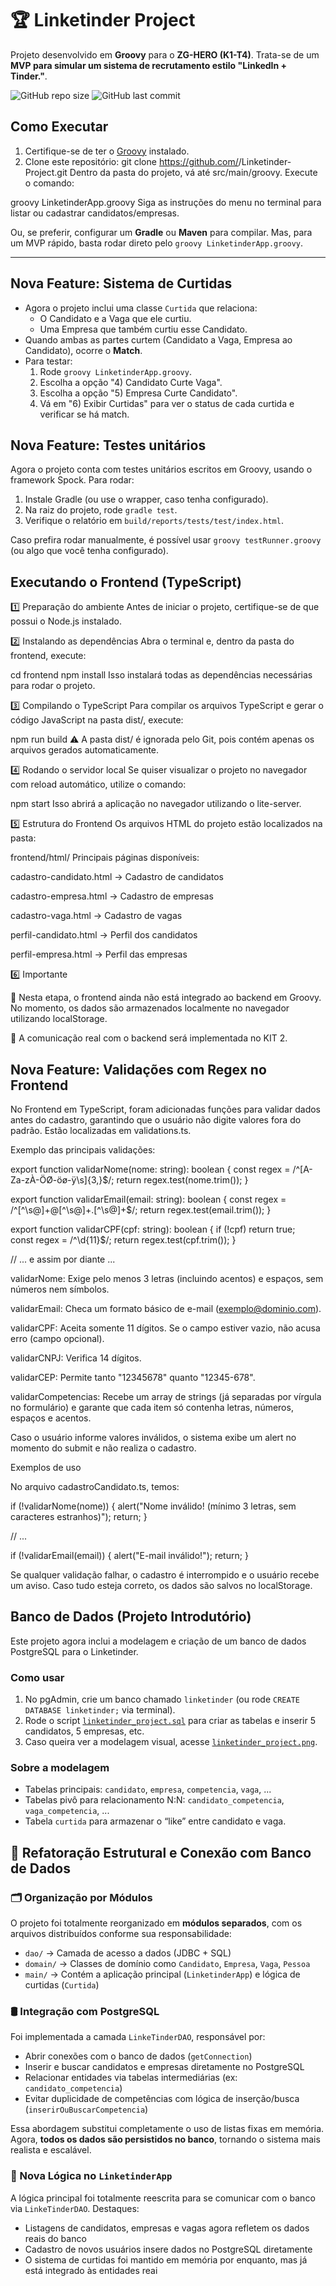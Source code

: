 # 🏆 Linketinder Project 

Projeto desenvolvido em **Groovy** para o **ZG-HERO (K1-T4)**. Trata-se de um **MVP para simular um sistema de recrutamento estilo "LinkedIn + Tinder."**.

![GitHub repo size](https://img.shields.io/github/repo-size/MarceloRoner/Linketinder-Project)
![GitHub last commit](https://img.shields.io/github/last-commit/MarceloRoner/Linketinder-Project)

## Como Executar
1. Certifique-se de ter o [Groovy](https://groovy-lang.org/) instalado.
2. Clone este repositório:
   git clone https://github.com/<seu-usuario>/Linketinder-Project.git
Dentro da pasta do projeto, vá até src/main/groovy.
Execute o comando:

groovy LinketinderApp.groovy
Siga as instruções do menu no terminal para listar ou cadastrar candidatos/empresas.


Ou, se preferir, configurar um **Gradle** ou **Maven** para compilar. Mas, para um MVP rápido, basta rodar direto pelo `groovy LinketinderApp.groovy`.

---

## Nova Feature: Sistema de Curtidas
- Agora o projeto inclui uma classe `Curtida` que relaciona:
  - O Candidato e a Vaga que ele curtiu.
  - Uma Empresa que também curtiu esse Candidato.
- Quando ambas as partes curtem (Candidato a Vaga, Empresa ao Candidato), ocorre o **Match**.
- Para testar:
  1. Rode `groovy LinketinderApp.groovy`.
  2. Escolha a opção "4) Candidato Curte Vaga".
  3. Escolha a opção "5) Empresa Curte Candidato".
  4. Vá em "6) Exibir Curtidas" para ver o status de cada curtida e verificar se há match.

## Nova Feature: Testes unitários
  Agora o projeto conta com testes unitários escritos em Groovy, usando o framework Spock. Para rodar:

1. Instale Gradle (ou use o wrapper, caso tenha configurado).
2. Na raiz do projeto, rode `gradle test`.
3. Verifique o relatório em `build/reports/tests/test/index.html`.

Caso prefira rodar manualmente, é possível usar `groovy testRunner.groovy` (ou algo que você tenha configurado).

## Executando o Frontend (TypeScript)

1️⃣ Preparação do ambiente
Antes de iniciar o projeto, certifique-se de que possui o Node.js instalado.

2️⃣ Instalando as dependências
Abra o terminal e, dentro da pasta do frontend, execute:


cd frontend
npm install
Isso instalará todas as dependências necessárias para rodar o projeto.

3️⃣ Compilando o TypeScript
Para compilar os arquivos TypeScript e gerar o código JavaScript na pasta dist/, execute:


npm run build
⚠️ A pasta dist/ é ignorada pelo Git, pois contém apenas os arquivos gerados automaticamente.

4️⃣ Rodando o servidor local
Se quiser visualizar o projeto no navegador com reload automático, utilize o comando:

npm start
Isso abrirá a aplicação no navegador utilizando o lite-server.

5️⃣ Estrutura do Frontend
Os arquivos HTML do projeto estão localizados na pasta:

frontend/html/
Principais páginas disponíveis:

cadastro-candidato.html → Cadastro de candidatos

cadastro-empresa.html → Cadastro de empresas

cadastro-vaga.html → Cadastro de vagas

perfil-candidato.html → Perfil dos candidatos

perfil-empresa.html → Perfil das empresas

6️⃣ Importante

📌 Nesta etapa, o frontend ainda não está integrado ao backend em Groovy. No momento, os dados são armazenados localmente no navegador utilizando localStorage.

📌 A comunicação real com o backend será implementada no KIT 2.

## Nova Feature: Validações com Regex no Frontend
No Frontend em TypeScript, foram adicionadas funções para validar dados antes do cadastro, garantindo que o usuário não digite valores fora do padrão. Estão localizadas em validations.ts.

Exemplo das principais validações:

export function validarNome(nome: string): boolean {
  const regex = /^[A-Za-zÀ-ÖØ-öø-ÿ\s]{3,}$/;
  return regex.test(nome.trim());
}

export function validarEmail(email: string): boolean {
  const regex = /^[^\s@]+@[^\s@]+\.[^\s@]+$/;
  return regex.test(email.trim());
}

export function validarCPF(cpf: string): boolean {
  if (!cpf) return true;  
  const regex = /^\d{11}$/;
  return regex.test(cpf.trim());
}

// ... e assim por diante ...

validarNome: Exige pelo menos 3 letras (incluindo acentos) e espaços, sem números nem símbolos.

validarEmail: Checa um formato básico de e-mail (exemplo@dominio.com).

validarCPF: Aceita somente 11 dígitos. Se o campo estiver vazio, não acusa erro (campo opcional).

validarCNPJ: Verifica 14 dígitos.

validarCEP: Permite tanto "12345678" quanto "12345-678".

validarCompetencias: Recebe um array de strings (já separadas por vírgula no formulário) e garante que cada item só contenha letras, números, espaços e acentos.

Caso o usuário informe valores inválidos, o sistema exibe um alert no momento do submit e não realiza o cadastro.

Exemplos de uso

No arquivo cadastroCandidato.ts, temos:

if (!validarNome(nome)) {
  alert("Nome inválido! (mínimo 3 letras, sem caracteres estranhos)");
  return;
}

// ...

if (!validarEmail(email)) {
  alert("E-mail inválido!");
  return;
}

Se qualquer validação falhar, o cadastro é interrompido e o usuário recebe um aviso. Caso tudo esteja correto, os dados são salvos no localStorage.

## Banco de Dados (Projeto Introdutório)

Este projeto agora inclui a modelagem e criação de um banco de dados PostgreSQL para o Linketinder.

### Como usar
1. No pgAdmin, crie um banco chamado `linketinder` (ou rode `CREATE DATABASE linketinder;` via terminal).
2. Rode o script [`linketinder_project.sql`](./linketinder_project.sql) para criar as tabelas e inserir 5 candidatos, 5 empresas, etc.
3. Caso queira ver a modelagem visual, acesse [`linketinder_project.png`](./linketinder_project.png).

### Sobre a modelagem
- Tabelas principais: `candidato`, `empresa`, `competencia`, `vaga`, ...
- Tabelas pivô para relacionamento N:N: `candidato_competencia`, `vaga_competencia`, ...
- Tabela `curtida` para armazenar o “like” entre candidato e vaga.

## 🔨 Refatoração Estrutural e Conexão com Banco de Dados

### 🗂️ Organização por Módulos

O projeto foi totalmente reorganizado em **módulos separados**, com os arquivos distribuídos conforme sua responsabilidade:

- `dao/` → Camada de acesso a dados (JDBC + SQL)
- `domain/` → Classes de domínio como `Candidato`, `Empresa`, `Vaga`, `Pessoa`
- `main/` → Contém a aplicação principal (`LinketinderApp`) e lógica de curtidas (`Curtida`)

### 🛢️ Integração com PostgreSQL

Foi implementada a camada `LinkeTinderDAO`, responsável por:

- Abrir conexões com o banco de dados (`getConnection`)
- Inserir e buscar candidatos e empresas diretamente no PostgreSQL
- Relacionar entidades via tabelas intermediárias (ex: `candidato_competencia`)
- Evitar duplicidade de competências com lógica de inserção/busca (`inserirOuBuscarCompetencia`)

Essa abordagem substitui completamente o uso de listas fixas em memória. Agora, **todos os dados são persistidos no banco**, tornando o sistema mais realista e escalável.

### 🧠 Nova Lógica no `LinketinderApp`

A lógica principal foi totalmente reescrita para se comunicar com o banco via `LinkeTinderDAO`. Destaques:

- Listagens de candidatos, empresas e vagas agora refletem os dados reais do banco
- Cadastro de novos usuários insere dados no PostgreSQL diretamente
- O sistema de curtidas foi mantido em memória por enquanto, mas já está integrado às entidades reai

